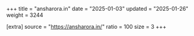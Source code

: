 +++
title = "ansharora.in"
date = "2025-01-03"
updated = "2025-01-26"
weight = 3244

[extra]
source = "https://ansharora.in/"
ratio = 100
size = 3
+++
